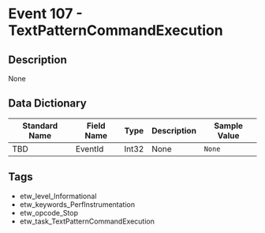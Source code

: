 # Event 107 - TextPatternCommandExecution

## Description
None

## Data Dictionary
|Standard Name|Field Name|Type|Description|Sample Value|
|---|---|---|---|---|
|TBD|EventId|Int32|None|`None`|

## Tags
* etw_level_Informational
* etw_keywords_PerfInstrumentation
* etw_opcode_Stop
* etw_task_TextPatternCommandExecution
